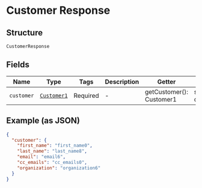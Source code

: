 
# Customer Response

## Structure

`CustomerResponse`

## Fields

| Name | Type | Tags | Description | Getter | Setter |
|  --- | --- | --- | --- | --- | --- |
| `customer` | [`Customer1`](../../doc/models/customer-1.md) | Required | - | getCustomer(): Customer1 | setCustomer(Customer1 customer): void |

## Example (as JSON)

```json
{
  "customer": {
    "first_name": "first_name0",
    "last_name": "last_name8",
    "email": "email6",
    "cc_emails": "cc_emails0",
    "organization": "organization6"
  }
}
```

